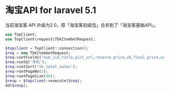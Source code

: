 # 淘宝API for laravel 5.1

当前淘宝客 API 升级为2.0，原「淘宝客初级包」合并到了「淘宝客基础API」。

```php
use TopClient;
use TopClient\request\TbkItemGetRequest;

$topclient = TopClient::connection();
$req = new TbkItemGetRequest;
$req->setFields("num_iid,title,pict_url,reserve_price,zk_final_price,user_type,provcity,item_url");
$req->setQ('手机');
$req->setSort("tk_total_sales");
$req->setPageNo(1);
$req->setPageSize(40);
$resp = $topclient->execute($req);
dd($resp);
```
